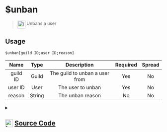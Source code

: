 # $unban
> <img align="top" src="https://upload.wikimedia.org/wikipedia/commons/thumb/e/e4/Infobox_info_icon.svg/160px-Infobox_info_icon.svg.png?20150409153300" alt="image" width="25" height="auto"> Unbans a user
## Usage
```
$unban[guild ID;user ID;reason]
```
| Name | Type | Description | Required | Spread
| :---: | :---: | :---: | :---: | :---: |
guild ID | Guild | The guild to unban a user from | Yes | No
user ID | User | The user to unban | Yes | No
reason | String | The unban reason | No | No
<details>
<summary>
    
## <img align="top" src="https://cdn4.iconfinder.com/data/icons/iconsimple-logotypes/512/github-512.png" alt="image" width="25" height="auto">  [Source Code](https://github.com/tryforge/ForgeScript-V2/blob/main/src/native/unban.ts)
    
</summary>
    
```ts
import noop from "../functions/noop"
import { ArgType, NativeFunction, Return } from "../structures"

export default new NativeFunction({
    name: "$unban",
    version: "1.0.0",
    brackets: true,
    unwrap: true,
    description: "Unbans a user",
    args: [
        {
            name: "guild ID",
            description: "The guild to unban a user from",
            rest: false,
            required: true,
            type: ArgType.Guild,
        },
        {
            name: "user ID",
            description: "The user to unban",
            rest: false,
            type: ArgType.User,
            required: true,
        },
        {
            name: "reason",
            description: "The unban reason",
            rest: false,
            type: ArgType.String,
        },
    ],
    async execute(_, [guild, user, reason]) {
        const unbanned = await guild.bans.remove(user, reason || undefined).catch(noop)
        return this.success(!!unbanned)
    },
})

```
    
</details>